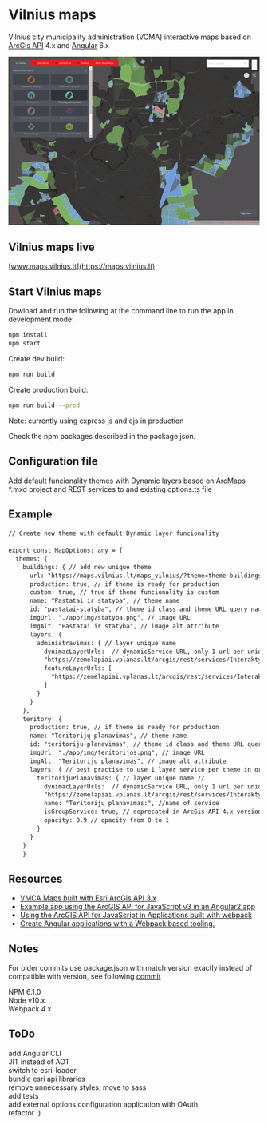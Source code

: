 # Vilnius maps

Vilnius city municipality administration (VCMA) interactive maps based on [ArcGis API] 4.x and [Angular] 6.x

![screenshot](https://raw.githubusercontent.com/anged/vm-ng/master/sreenshot.png)

## Vilnius maps live
[www.maps.vilnius.lt](https://maps.vilnius.lt)

## Start Vilnius maps
Dowload and run the following at the command line to run the app in development mode:
```bash
npm install
npm start
```

Create dev build:
```bash
npm run build
```

Create production build:
```bash
npm run build --prod
```
Note: currently using express js and ejs in production  
  
Check the npm packages described in the package.json.  

## Configuration file
Add default funcionality themes with Dynamic layers based on ArcMaps *.mxd project and REST services to and existing options.ts file


## Example
``` HTML
// Create new theme with default Dynamic layer funcionality

export const MapOptions: any = {
  themes: {
    buildings: { // add new unique theme
      url: "https://maps.vilnius.lt/maps_vilnius/?theme=theme-buildings", // while migrating to ArcGis 4.x is not completely finished use url for static navigation to ArcGis 3.x app
      production: true, // if theme is ready for production
      custom: true, // true if theme funcionality is custom
      name: "Pastatai ir statyba", // theme name
      id: "pastatai-statyba", // theme id class and theme URL query name
      imgUrl: "./app/img/statyba.png", // image URL
      imgAlt: "Pastatai ir statyba", // image alt attribute
      layers: {
        administravimas: { // layer unique name
          dynimacLayerUrls:  // dynamicService URL, only 1 url per uniquer Layer
          "https://zemelapiai.vplanas.lt/arcgis/rest/services/Interaktyvus_zemelapis/Pastatu_administravimas/MapServer",
          featureLayerUrls: [
            "https://zemelapiai.vplanas.lt/arcgis/rest/services/Interaktyvus_zemelapis/Pastatu_administravimas/MapServer/1"
          ]
        }
      }
    },
    teritory: {
      production: true, // if theme is ready for production
      name: "Teritorijų planavimas", // theme name
      id: "teritoriju-planavimas", // theme id class and theme URL query name
      imgUrl: "./app/img/teritorijos.png", // image URL
      imgAlt: "Teritorijų planavimas", // image alt attribute
      layers: { // best practise to use 1 layer service per theme in order to save as much as possible ArcSOC processes, multiple layers works as well.
        teritorijuPlanavimas: { // layer unique name //
          dynimacLayerUrls:  // dynamicService URL, only 1 url per uniquer Layer
          "https://zemelapiai.vplanas.lt/arcgis/rest/services/Interaktyvus_zemelapis/Teritoriju_planavimas/MapServer",
          name: "Teritorijų planavimas:", //name of service
          isGroupService: true, // deprecated in ArcGis API 4.x version
          opacity: 0.9 // opacity from 0 to 1
        }
      }
    }
	}

```

## Resources
* [VMCA Maps built with Esri ArcGis API 3.x ](https://github.com/anged/vm)
* [Example app using the ArcGIS API for JavaScript v3 in an Angular2 app ](https://github.com/tomwayson/angular2-esri-example)
* [Using the ArcGIS API for JavaScript in Applications built with webpack](http://tomwayson.com/2016/11/27/using-the-arcgis-api-for-javascript-in-applications-built-with-webpack/)
* [Create Angular applications with a Webpack based tooling.](https://angular.io/docs/ts/latest/guide/webpack.html)

## Notes
For older commits use package.json with match version exactly instead of compatible with version, see following [commit](https://github.com/anged/vm-ng/commit/f581b1e5a53b3a99a8f0d2bd8583cd2a37706c6d)


NPM 6.1.0  
Node v10.x  
Webpack 4.x  

## ToDo
add Angular CLI  
JIT instead of AOT  
switch to esri-loader  
bundle esri api libraries  
remove unnecessary styles, move to sass  
add tests  
add external options configuration application with OAuth  
refactor :)  

[Angular]:https://angular.io/
[ArcGis API]:https://developers.arcgis.com/javascript/
